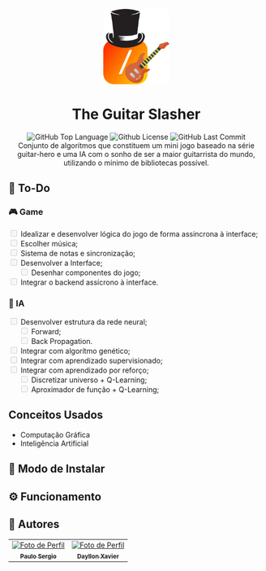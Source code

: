 <p align="center">
    <img src="./readme-files/logo.png" width="130">
</p>

<h1 align="center">
    The Guitar Slasher
</h1>

<p align="center">
    <img alt="GitHub Top Language" src="https://img.shields.io/github/languages/top/Paulo092/the-guitar-slasher" />
    <img alt="Github License" src="https://img.shields.io/github/license/Paulo092/the-guitar-slasher" />
    <img alt="GitHub Last Commit" src="https://img.shields.io/github/last-commit/Paulo092/the-guitar-slasher" />
    <br>
    Conjunto de algoritmos que constituem um mini jogo baseado na série guitar-hero e uma IA com o sonho de ser a maior guitarrista do mundo, utilizando o mínimo de bibliotecas possível.
</p>

## 📝 To-Do

<h3>🎮 Game</h3>
<input type="checkbox" disabled> Idealizar e desenvolver lógica do jogo de forma assincrona à interface; <br>
<input type="checkbox" disabled> Escolher música; <br>
<input type="checkbox" disabled> Sistema de notas e sincronização; <br>
<input type="checkbox" disabled> Desenvolver a Interface; <br>
<input type="checkbox" disabled style="margin-left: 25px"> Desenhar componentes do jogo; <br>
<input type="checkbox" disabled> Integrar o backend assícrono à interface. <br>

<h3>🧠 IA</h3>
<input type="checkbox" disabled> Desenvolver estrutura da rede neural; <br>
<input type="checkbox" disabled style="margin-left: 25px"> Forward; <br>
<input type="checkbox" disabled style="margin-left: 25px"> Back Propagation. <br>
<input type="checkbox" disabled> Integrar com algorítmo genético; <br>
<input type="checkbox" disabled> Integrar com aprendizado supervisionado; <br>
<input type="checkbox" disabled> Integrar com aprendizado por reforço; <br>
<input type="checkbox" disabled style="margin-left: 25px"> Discretizar universo + Q-Learning; <br>
<input type="checkbox" disabled style="margin-left: 25px"> Aproximador de função + Q-Learning; <br>

## Conceitos Usados
- Computação Gráfica
- Inteligência Artificial

## 🔧 Modo de Instalar

## ⚙️ Funcionamento

## 👥 Autores

<table align="center">
    <tr>
      <td align="center">
        <a href="https://github.com/Paulo092">
            <img src="https://avatars.githubusercontent.com/u/28546848?v=4" width="100px;" alt="Foto de Perfil"/><br>
            <sub>
              <b>Paulo Sergio</b>
            </sub>
        </a>
    </td>
      <td align="center">
        <a href="https://github.com/DayllonXavier">
            <img src="https://avatars.githubusercontent.com/u/34678695?v=4" width="100px;" alt="Foto de Perfil"/><br>
            <sub>
              <b>Dayllon Xavier</b>
            </sub>
        </a>
    </td>
    </tr>
</table>